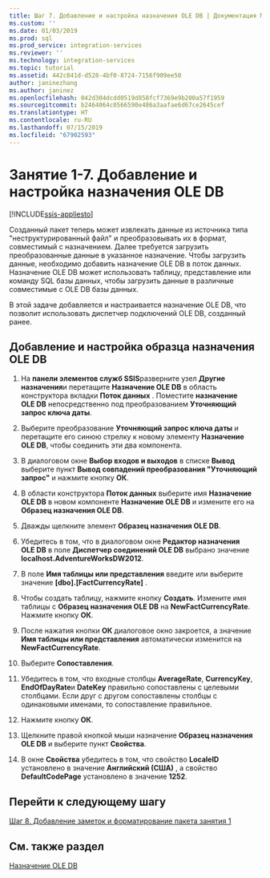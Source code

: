 ```yaml
---
title: Шаг 7. Добавление и настройка назначения OLE DB | Документация Майкрософт
ms.custom: ''
ms.date: 01/03/2019
ms.prod: sql
ms.prod_service: integration-services
ms.reviewer: ''
ms.technology: integration-services
ms.topic: tutorial
ms.assetid: 442c841d-d528-4bf0-8724-7156f909ee50
author: janinezhang
ms.author: janinez
ms.openlocfilehash: 042d304dcdd0519d858fcf7369e9b200a57f1959
ms.sourcegitcommit: b2464064c0566590e486a3aafae6d67ce2645cef
ms.translationtype: HT
ms.contentlocale: ru-RU
ms.lasthandoff: 07/15/2019
ms.locfileid: "67902593"
---
```

# <a name="lesson-1-7-add-and-configure-the-ole-db-destination"></a>Занятие 1-7. Добавление и настройка назначения OLE DB

[!INCLUDE[ssis-appliesto](../includes/ssis-appliesto-ssvrpluslinux-asdb-asdw-xxx.md)]



Созданный пакет теперь может извлекать данные из источника типа "неструктурированный файл" и преобразовывать их в формат, совместимый с назначением. Далее требуется загрузить преобразованные данные в указанное назначение. Чтобы загрузить данные, необходимо добавить назначение OLE DB в поток данных. Назначение OLE DB может использовать таблицу, представление или команду SQL базы данных, чтобы загрузить данные в различные совместимые с OLE DB базы данных.  
  
В этой задаче добавляется и настраивается назначение OLE DB, что позволит использовать диспетчер подключений OLE DB, созданный ранее.  
  
## <a name="add-and-configure-the-sample-ole-db-destination"></a>Добавление и настройка образца назначения OLE DB  
  
1.  На **панели элементов служб SSIS**разверните узел **Другие назначения**и перетащите **Назначение OLE DB** в область конструктора вкладки **Поток данных** . Поместите **назначение OLE DB** непосредственно под преобразованием **Уточняющий запрос ключа даты**.  
  
2.  Выберите преобразование **Уточняющий запрос ключа даты** и перетащите его синюю стрелку к новому элементу **Назначение OLE DB**, чтобы соединить эти два компонента.  
  
3.  В диалоговом окне **Выбор входов и выходов** в списке **Вывод** выберите пункт **Вывод совпадений преобразования "Уточняющий запрос"** и нажмите кнопку **ОК**.  
  
4.  В области конструктора **Поток данных** выберите имя **Назначение OLE DB** в новом компоненте **Назначение OLE DB** и измените его на **Образец назначения OLE DB**.  
  
5.  Дважды щелкните элемент **Образец назначения OLE DB**.  
  
6.  Убедитесь в том, что в диалоговом окне **Редактор назначения OLE DB** в поле **Диспетчер соединений OLE DB** выбрано значение **localhost.AdventureWorksDW2012**.  
  
7.  В поле **Имя таблицы или представления** введите или выберите значение **[dbo].[FactCurrencyRate]** .  
  
8.  Чтобы создать таблицу, нажмите кнопку **Создать**.  Измените имя таблицы с **Образец назначения OLE DB** на **NewFactCurrencyRate**.  Нажмите кнопку **ОК**.  
  
9. После нажатия кнопки **ОК** диалоговое окно закроется, а значение **Имя таблицы или представления** автоматически изменится на **NewFactCurrencyRate**.  
  
10. Выберите **Сопоставления**.  
  
11. Убедитесь в том, что входные столбцы **AverageRate**, **CurrencyKey**, **EndOfDayRate**и **DateKey** правильно сопоставлены с целевыми столбцами. Если друг с другом сопоставлены столбцы с одинаковыми именами, то сопоставление правильное.  
  
12. Нажмите кнопку **ОК**.  
  
13. Щелкните правой кнопкой мыши назначение **Образец назначения OLE DB** и выберите пункт **Свойства**.  
  
14. В окне **Свойства** убедитесь в том, что свойство **LocaleID** установлено в значение **Английский (США)** , а свойство **DefaultCodePage** установлено в значение **1252**.  
  
## <a name="go-to-next-task"></a>Перейти к следующему шагу
[Шаг 8. Добавление заметок и форматирование пакета занятия 1](../integration-services/lesson-1-8-making-the-lesson-1-package-easier-to-understand.md)  
  
## <a name="see-also"></a>См. также раздел  
[Назначение OLE DB](../integration-services/data-flow/ole-db-destination.md)  
  
  
  
